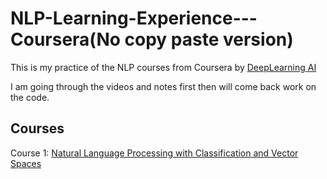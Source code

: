 # NLP-Learning-Experience---Coursera(No copy paste version) 

This is my practice of the NLP courses from Coursera by [DeepLearning AI](https://www.deeplearning.ai/)

I am going through the videos and notes first then will come back work on the code.

## Courses 

Course 1: [Natural Language Processing with Classification and Vector Spaces](https://www.coursera.org/learn/classification-vector-spaces-in-nlp)
